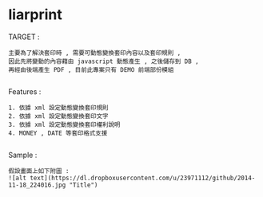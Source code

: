 liarprint
=========

TARGET : 
```
主要為了解決套印時 , 需要可動態變換套印內容以及套印規則 , 
因此先將變動的內容藉由 javascript 動態產生 , 之後儲存到 DB , 
再經由後端產生 PDF , 目前此專案只有 DEMO 前端部份模組
   
```

Features : 
```
1. 依據 xml 設定動態變換套印規則
2. 依據 xml 設定動態變換套印文字
3. 依據 xml 設定動態變換套印權利說明
4. MONEY , DATE 等套印格式支援
   
```

Sample : 
```
假設畫面上如下附圖 : 
![alt text](https://dl.dropboxusercontent.com/u/23971112/github/2014-11-18_224016.jpg "Title")

```
